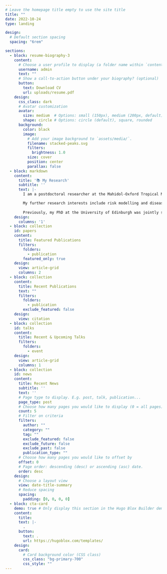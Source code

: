 ```yaml
---
# Leave the homepage title empty to use the site title
title: ""
date: 2022-10-24
type: landing

design:
  # Default section spacing
  spacing: "6rem"

sections:
  - block: resume-biography-3
    content:
      # Choose a user profile to display (a folder name within `content/authors/`)
      username: admin
      text: ""
      # Show a call-to-action button under your biography? (optional)
      button:
        text: Download CV
        url: uploads/resume.pdf
    design:
      css_class: dark
      # Avatar customization
      avatar:
        size: medium  # Options: small (150px), medium (200px, default), large (320px), xl (400px), xxl (500px)
        shape: circle # Options: circle (default), square, rounded
      background:
        color: black
        image:
          # Add your image background to `assets/media/`.
          filename: stacked-peaks.svg
          filters:
            brightness: 1.0
          size: cover
          position: center
          parallax: false
  - block: markdown
    content:
      title: '📚 My Research'
      subtitle: ''
      text: |-
        I am a postdoctoral researcher at the Mahidol-Oxford Tropical Medicine Research Unit (MORU), working with [Dr Claire Chewapreecha](https://www.tropmedres.ac/team/claire-chewapreecha) and [Dr Emma Davenport](https://davenportlab.com/) at the [Wellcome Sanger Institute](https://www.sanger.ac.uk/) to find the transcriptomic and genetic basis for the host-pathogen interaction of melioidosis which determines severe disease. Melioidosis is a neglected tropical disease, endemic to areas such as Northeastern Thailand and Northern Australia.

        My further research interests include risk modelling and disease surveillance, including genomic surveillance, and how this fits in with public health, policy, and media. I'm also interested in best practices in developing software for biomedical research. My geek interests includes Linux and [GNU Emacs](https://www.gnu.org/software/emacs/). [Doom Emacs](https://github.com/doomemacs/doomemacs) is responsible for a lot of my life, including writing my thesis and this website.
        
        Previously, my PhD at the University of Edinburgh was jointly supervised by [Dr Diego Oyarzún](https://homepages.inf.ed.ac.uk/doyarzun/) and [Prof Peter Swain](https://swainlab.bio.ed.ac.uk/). My project examined the metabolic oscillations in budding yeast using single-cell microfluidics.
    design:
      columns: '1'
  - block: collection
    id: papers
    content:
      title: Featured Publications
      filters:
        folders:
          - publication
        featured_only: true
    design:
      view: article-grid
      columns: 2
  - block: collection
    content:
      title: Recent Publications
      text: ""
      filters:
        folders:
          - publication
        exclude_featured: false
    design:
      view: citation
  - block: collection
    id: talks
    content:
      title: Recent & Upcoming Talks
      filters:
        folders:
          - event
    design:
      view: article-grid
      columns: 1
  - block: collection
    id: news
    content:
      title: Recent News
      subtitle: ''
      text: ''
      # Page type to display. E.g. post, talk, publication...
      page_type: post
      # Choose how many pages you would like to display (0 = all pages)
      count: 5
      # Filter on criteria
      filters:
        author: ""
        category: ""
        tag: ""
        exclude_featured: false
        exclude_future: false
        exclude_past: false
        publication_type: ""
      # Choose how many pages you would like to offset by
      offset: 0
      # Page order: descending (desc) or ascending (asc) date.
      order: desc
    design:
      # Choose a layout view
      view: date-title-summary
      # Reduce spacing
      spacing:
        padding: [0, 0, 0, 0]
  - block: cta-card
    demo: true # Only display this section in the Hugo Blox Builder demo site
    content:
      title: 
      text: |-
        .
      button:
        text: .
        url: https://hugoblox.com/templates/
    design:
      card:
        # Card background color (CSS class)
        css_class: "bg-primary-700"
        css_style: ""
---
```

